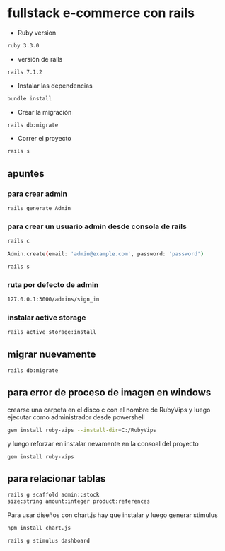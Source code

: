 # fullstack e-commerce   con rails 
* Ruby version
```bash
ruby 3.3.0
```
* versión de rails 
```bash
rails 7.1.2
```
* Instalar las dependencias
```bash
bundle install
```
* Crear la migración 
```bash
rails db:migrate
```
* Correr el proyecto
```bash
rails s
```

## apuntes
### para crear admin 
```bash
rails generate Admin
```
### para crear un usuario admin desde consola de rails 
```bash
rails c
```
```bash
Admin.create(email: 'admin@example.com', password: 'password')
```
```bash
rails s
```
### ruta por defecto de admin 
```bash
127.0.0.1:3000/admins/sign_in
```
### instalar active storage
```bash
rails active_storage:install
```
## migrar nuevamente 
```bash
rails db:migrate
```
## para error de proceso de imagen en windows
crearse una carpeta en el disco c con el nombre de RubyVips y luego ejecutar como administrador desde powershell
```bash
gem install ruby-vips --install-dir=C:/RubyVips
```
y luego reforzar en instalar nevamente en la consoal del proyecto
```bash
gem install ruby-vips
```
## para relacionar tablas
```bash
rails g scaffold admin::stock 
size:string amount:integer product:references
```

Para usar diseños con chart.js hay que instalar y luego generar stimulus 
```bash
npm install chart.js 
```
```bash
rails g stimulus dashboard
```


